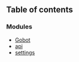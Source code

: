 ## Table of contents

### Modules

- [Gobot](modules/Gobot.md)
- [api](modules/api.md)
- [settings](modules/settings.md)
